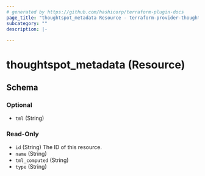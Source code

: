 ```yaml
---
# generated by https://github.com/hashicorp/terraform-plugin-docs
page_title: "thoughtspot_metadata Resource - terraform-provider-thoughtspot"
subcategory: ""
description: |-
  
---
```


# thoughtspot_metadata (Resource)





<!-- schema generated by tfplugindocs -->
## Schema

### Optional

- `tml` (String)

### Read-Only

- `id` (String) The ID of this resource.
- `name` (String)
- `tml_computed` (String)
- `type` (String)
